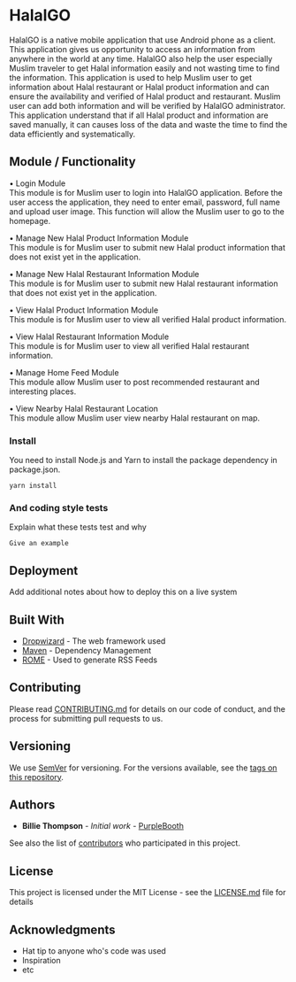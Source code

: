 # HalalGO

HalalGO is a native mobile application that use Android phone as a client. This application gives us opportunity to access an information from anywhere in the world at any time. HalalGO also help the user especially Muslim traveler to get Halal information easily and not wasting time to find the information. This application is used to help Muslim user to get information about Halal restaurant or Halal product information and can ensure the availability and verified of Halal product and restaurant. Muslim user can add both information and will be verified by HalalGO administrator. This application understand that if all Halal product and information are saved manually, it can causes loss of the data and waste the time to find the data efficiently and systematically.

## Module / Functionality

•	Login Module
<br>This module is for Muslim user to login into HalalGO application. 
Before the user access the application, they need to enter email, password, full name and upload user image. This function will allow the Muslim user to go to the homepage.

•	Manage New Halal Product Information Module
<br>This module is for Muslim user to submit new Halal product information that does not exist yet in the application.

•	Manage New Halal Restaurant Information Module
<br>This module is for Muslim user to submit new Halal restaurant information that does not exist yet in the application.

•	View Halal Product Information Module
<br>This module is for Muslim user to view all verified Halal product information.

•	View Halal Restaurant Information Module
<br>This module is for Muslim user to view all verified Halal restaurant information.

•	Manage Home Feed Module
<br>This module allow Muslim user to post recommended restaurant and interesting places.

•	View Nearby Halal Restaurant Location
<br>This module allow Muslim user view nearby Halal restaurant on map.


### Install

You need to install Node.js and Yarn to install the package dependency in package.json.

```
yarn install
```

### And coding style tests

Explain what these tests test and why

```
Give an example
```

## Deployment

Add additional notes about how to deploy this on a live system

## Built With

* [Dropwizard](http://www.dropwizard.io/1.0.2/docs/) - The web framework used
* [Maven](https://maven.apache.org/) - Dependency Management
* [ROME](https://rometools.github.io/rome/) - Used to generate RSS Feeds

## Contributing

Please read [CONTRIBUTING.md](https://gist.github.com/PurpleBooth/b24679402957c63ec426) for details on our code of conduct, and the process for submitting pull requests to us.

## Versioning

We use [SemVer](http://semver.org/) for versioning. For the versions available, see the [tags on this repository](https://github.com/your/project/tags). 

## Authors

* **Billie Thompson** - *Initial work* - [PurpleBooth](https://github.com/PurpleBooth)

See also the list of [contributors](https://github.com/your/project/contributors) who participated in this project.

## License

This project is licensed under the MIT License - see the [LICENSE.md](LICENSE.md) file for details

## Acknowledgments

* Hat tip to anyone who's code was used
* Inspiration
* etc

